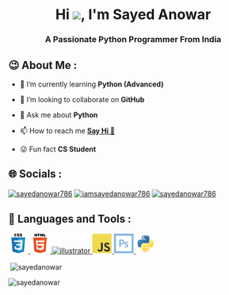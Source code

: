 <h1 align="center">Hi <img src="https://raw.githubusercontent.com/MartinHeinz/MartinHeinz/master/wave.gif" width="30px">, I'm Sayed Anowar</h1>
<h3 align="center">A Passionate Python Programmer From India</h3>


## 😉 About Me :

- 🌱 I’m currently learning **Python (Advanced)**

- 🤝 I’m looking to collaborate on **GitHub**

- 💬 Ask me about **Python**

- 📫 How to reach me **[Say Hi 👋](mailto:iamsayedanowar@gmail.com?subject=Hi%20Buddy%20!!&body=Hello%20😊)**

- 😜 Fun fact **CS Student**

## 🌐 Socials :
<p align="left">
<a href="https://twitter.com/sayedanowar786" target="blank"><img align="center" src="https://raw.githubusercontent.com/rahuldkjain/github-profile-readme-generator/master/src/images/icons/Social/twitter.svg" alt="sayedanowar786" height="30" width="40" /></a>
<a href="https://fb.com/iamsayedanowar786" target="blank"><img align="center" src="https://raw.githubusercontent.com/rahuldkjain/github-profile-readme-generator/master/src/images/icons/Social/facebook.svg" alt="iamsayedanowar786" height="30" width="40" /></a>
<a href="https://instagram.com/sayedanowar786" target="blank"><img align="center" src="https://raw.githubusercontent.com/rahuldkjain/github-profile-readme-generator/master/src/images/icons/Social/instagram.svg" alt="sayedanowar786" height="30" width="40" /></a>
</p>

## 🚀 Languages and Tools :

<p align="left"> <a href="https://www.w3schools.com/css/" target="_blank" rel="noreferrer"> <img src="https://raw.githubusercontent.com/devicons/devicon/master/icons/css3/css3-original-wordmark.svg" alt="css3" width="40" height="40"/> </a> <a href="https://www.w3.org/html/" target="_blank" rel="noreferrer"> <img src="https://raw.githubusercontent.com/devicons/devicon/master/icons/html5/html5-original-wordmark.svg" alt="html5" width="40" height="40"/> </a> <a href="https://www.adobe.com/in/products/illustrator.html" target="_blank" rel="noreferrer"> <img src="https://www.vectorlogo.zone/logos/adobe_illustrator/adobe_illustrator-icon.svg" alt="illustrator" width="40" height="40"/> </a> <a href="https://developer.mozilla.org/en-US/docs/Web/JavaScript" target="_blank" rel="noreferrer"> <img src="https://raw.githubusercontent.com/devicons/devicon/master/icons/javascript/javascript-original.svg" alt="javascript" width="40" height="40"/> </a> <a href="https://www.photoshop.com/en" target="_blank" rel="noreferrer"> <img src="https://raw.githubusercontent.com/devicons/devicon/master/icons/photoshop/photoshop-line.svg" alt="photoshop" width="40" height="40"/> </a> <a href="https://www.python.org" target="_blank" rel="noreferrer"> <img src="https://raw.githubusercontent.com/devicons/devicon/master/icons/python/python-original.svg" alt="python" width="40" height="40"/> </a> </p>

<p>&nbsp;<img align="center" src="https://github-readme-stats.vercel.app/api?username=sayedanowar&show_icons=true&theme=onedark&locale=en" alt="sayedanowar" /></p>

<p><img align="left" src="https://github-readme-stats.vercel.app/api/top-langs?username=sayedanowar&show_icons=true&theme=onedark&locale=en&layout=compact" alt="sayedanowar" /></p>
